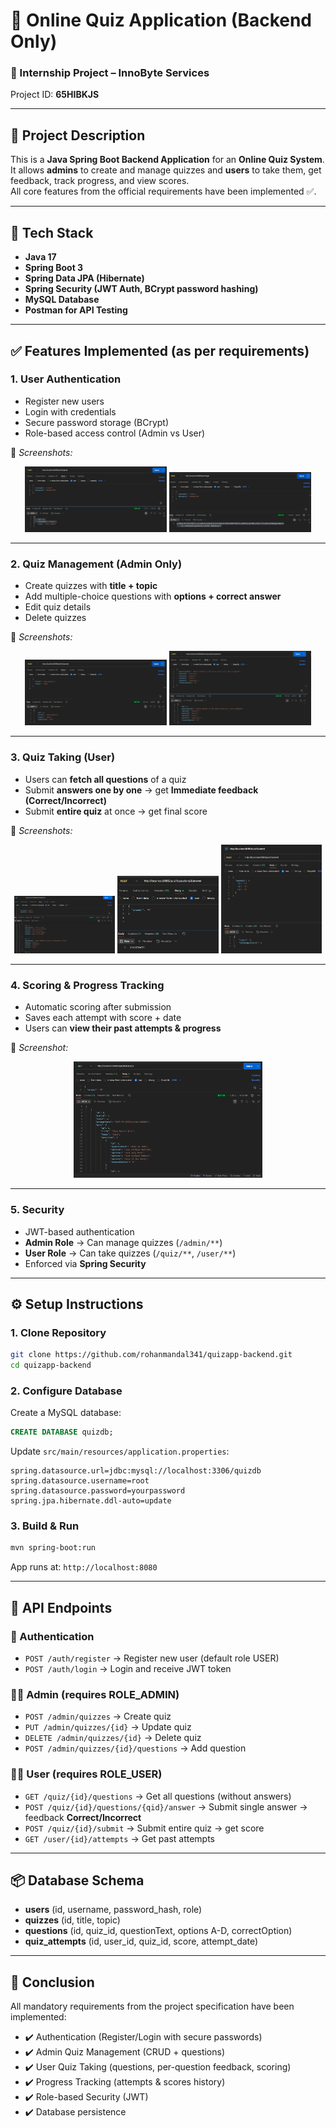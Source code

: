 
# 📝 Online Quiz Application (Backend Only)

### 📌 Internship Project – InnoByte Services  
Project ID: **65HIBKJS**

---

## 📖 Project Description
This is a **Java Spring Boot Backend Application** for an **Online Quiz System**.  
It allows **admins** to create and manage quizzes and **users** to take them, get feedback, track progress, and view scores.  
All core features from the official requirements have been implemented ✅.

---

## 🚀 Tech Stack
- **Java 17**
- **Spring Boot 3**
- **Spring Data JPA (Hibernate)**
- **Spring Security (JWT Auth, BCrypt password hashing)**
- **MySQL Database**
- **Postman for API Testing**

---

## ✅ Features Implemented (as per requirements)

### 1. **User Authentication**
- Register new users  
- Login with credentials  
- Secure password storage (BCrypt)  
- Role-based access control (Admin vs User)  

📸 *Screenshots:*  
<p align="center">
  <img src="images/register.jpg" width="45%"/>
  <img src="images/login.jpg" width="45%"/>
</p>

---

### 2. **Quiz Management (Admin Only)**
- Create quizzes with **title + topic**  
- Add multiple-choice questions with **options + correct answer**  
- Edit quiz details  
- Delete quizzes  

📸 *Screenshots:*  
<p align="center">
  <img src="images/admin-create-quiz.jpg" width="45%"/>
  <img src="images/admin-add-question.jpg" width="45%"/>
</p>

---

### 3. **Quiz Taking (User)**
- Users can **fetch all questions** of a quiz  
- Submit **answers one by one** → get **Immediate feedback (Correct/Incorrect)**  
- Submit **entire quiz** at once → get final score  

📸 *Screenshots:*  
<p align="center">
  <img src="images/user-get-questions.jpg" width="32%"/>
  <img src="images/user-answer-feedback.png.jpg" width="32%"/>
  <img src="images/user-submit-quiz-score.jpg" width="32%"/>
</p>

---

### 4. **Scoring & Progress Tracking**
- Automatic scoring after submission  
- Saves each attempt with score + date  
- Users can **view their past attempts & progress**  

📸 *Screenshot:*  
<p align="center">
  <img src="images/user-attempts.png" width="60%"/>
</p>

---

### 5. **Security**
- JWT-based authentication  
- **Admin Role** → Can manage quizzes (`/admin/**`)  
- **User Role** → Can take quizzes (`/quiz/**`, `/user/**`)  
- Enforced via **Spring Security**  

---

## ⚙️ Setup Instructions

### 1. Clone Repository
```bash
git clone https://github.com/rohanmandal341/quizapp-backend.git
cd quizapp-backend
````

### 2. Configure Database

Create a MySQL database:

```sql
CREATE DATABASE quizdb;
```

Update `src/main/resources/application.properties`:

```properties
spring.datasource.url=jdbc:mysql://localhost:3306/quizdb
spring.datasource.username=root
spring.datasource.password=yourpassword
spring.jpa.hibernate.ddl-auto=update
```

### 3. Build & Run

```bash
mvn spring-boot:run
```

App runs at: `http://localhost:8080`

---

## 📌 API Endpoints

### 🔑 Authentication

* `POST /auth/register` → Register new user (default role USER)
* `POST /auth/login` → Login and receive JWT token

### 👨‍💼 Admin (requires ROLE\_ADMIN)

* `POST /admin/quizzes` → Create quiz
* `PUT /admin/quizzes/{id}` → Update quiz
* `DELETE /admin/quizzes/{id}` → Delete quiz
* `POST /admin/quizzes/{id}/questions` → Add question

### 👩‍💻 User (requires ROLE\_USER)

* `GET /quiz/{id}/questions` → Get all questions (without answers)
* `POST /quiz/{id}/questions/{qid}/answer` → Submit single answer → feedback **Correct/Incorrect**
* `POST /quiz/{id}/submit` → Submit entire quiz → get score
* `GET /user/{id}/attempts` → Get past attempts

---

## 📦 Database Schema

* **users** (id, username, password\_hash, role)
* **quizzes** (id, title, topic)
* **questions** (id, quiz\_id, questionText, options A-D, correctOption)
* **quiz\_attempts** (id, user\_id, quiz\_id, score, attempt\_date)

---

## 🎯 Conclusion

All mandatory requirements from the project specification have been implemented:

* ✔️ Authentication (Register/Login with secure passwords)
* ✔️ Admin Quiz Management (CRUD + questions)
* ✔️ User Quiz Taking (questions, per-question feedback, scoring)
* ✔️ Progress Tracking (attempts & scores history)
* ✔️ Role-based Security (JWT)
* ✔️ Database persistence
